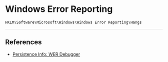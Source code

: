 # Windows Error Reporting

```
HKLM\Software\Microsoft\Windows\Windows Error Reporting\Hangs
```

---
## References

- [Persistence Info: WER Debugger](https://persistence-info.github.io/Data/wer_debugger.html)